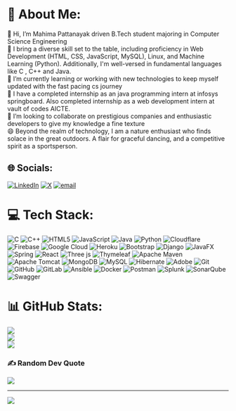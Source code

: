 # 💫 About Me:
👋 Hi, I’m Mahima Pattanayak driven B.Tech student majoring in Computer Science Engineering<br>👀 I bring a diverse skill set to the table, including proficiency in Web Development (HTML, CSS, JavaScript, MySQL), Linux, and Machine Learning (Python). Additionally, I'm well-versed in fundamental languages like C , C++ and Java.<br>🌱 I’m currently learning or working with new technologies to keep myself updated with the fast pacing cs journey<br>🎉 I have a completed internship as an java programming intern at infosys springboard. Also completed internship as a web development intern at vault of codes AICTE.<br>💞️ I’m looking to collaborate on prestigious companies and enthusiastic developers to give my knowledge a fine texture<br>😄 Beyond the realm of technology, I am a nature enthusiast who finds solace in the great outdoors. A flair for graceful dancing, and a competitive spirit as a sportsperson.


## 🌐 Socials:
[![LinkedIn](https://img.shields.io/badge/LinkedIn-%230077B5.svg?logo=linkedin&logoColor=white)](https://linkedin.com/in/https://www.linkedin.com/in/mahima-pattanayak) [![X](https://img.shields.io/badge/X-black.svg?logo=X&logoColor=white)](https://x.com/https://twitter.com/MahimaPatt19775) [![email](https://img.shields.io/badge/Email-D14836?logo=gmail&logoColor=white)](mailto:mahimamitcse@gmail.com) 

# 💻 Tech Stack:
![C](https://img.shields.io/badge/c-%2300599C.svg?style=flat-square&logo=c&logoColor=white) ![C++](https://img.shields.io/badge/c++-%2300599C.svg?style=flat-square&logo=c%2B%2B&logoColor=white) ![HTML5](https://img.shields.io/badge/html5-%23E34F26.svg?style=flat-square&logo=html5&logoColor=white) ![JavaScript](https://img.shields.io/badge/javascript-%23323330.svg?style=flat-square&logo=javascript&logoColor=%23F7DF1E) ![Java](https://img.shields.io/badge/java-%23ED8B00.svg?style=flat-square&logo=openjdk&logoColor=white) ![Python](https://img.shields.io/badge/python-3670A0?style=flat-square&logo=python&logoColor=ffdd54) ![Cloudflare](https://img.shields.io/badge/Cloudflare-F38020?style=flat-square&logo=Cloudflare&logoColor=white) ![Firebase](https://img.shields.io/badge/firebase-%23039BE5.svg?style=flat-square&logo=firebase) ![Google Cloud](https://img.shields.io/badge/GoogleCloud-%234285F4.svg?style=flat-square&logo=google-cloud&logoColor=white) ![Heroku](https://img.shields.io/badge/heroku-%23430098.svg?style=flat-square&logo=heroku&logoColor=white) ![Bootstrap](https://img.shields.io/badge/bootstrap-%238511FA.svg?style=flat-square&logo=bootstrap&logoColor=white) ![Django](https://img.shields.io/badge/django-%23092E20.svg?style=flat-square&logo=django&logoColor=white) ![JavaFX](https://img.shields.io/badge/javafx-%23FF0000.svg?style=flat-square&logo=javafx&logoColor=white) ![Spring](https://img.shields.io/badge/spring-%236DB33F.svg?style=flat-square&logo=spring&logoColor=white) ![React](https://img.shields.io/badge/react-%2320232a.svg?style=flat-square&logo=react&logoColor=%2361DAFB) ![Three js](https://img.shields.io/badge/threejs-black?style=flat-square&logo=three.js&logoColor=white) ![Thymeleaf](https://img.shields.io/badge/Thymeleaf-%23005C0F.svg?style=flat-square&logo=Thymeleaf&logoColor=white) ![Apache Maven](https://img.shields.io/badge/Apache%20Maven-C71A36?style=flat-square&logo=Apache%20Maven&logoColor=white) ![Apache Tomcat](https://img.shields.io/badge/apache%20tomcat-%23F8DC75.svg?style=flat-square&logo=apache-tomcat&logoColor=black) ![MongoDB](https://img.shields.io/badge/MongoDB-%234ea94b.svg?style=flat-square&logo=mongodb&logoColor=white) ![MySQL](https://img.shields.io/badge/mysql-4479A1.svg?style=flat-square&logo=mysql&logoColor=white) ![Hibernate](https://img.shields.io/badge/Hibernate-59666C?style=flat-square&logo=Hibernate&logoColor=white) ![Adobe](https://img.shields.io/badge/adobe-%23FF0000.svg?style=flat-square&logo=adobe&logoColor=white) ![Git](https://img.shields.io/badge/git-%23F05033.svg?style=flat-square&logo=git&logoColor=white) ![GitHub](https://img.shields.io/badge/github-%23121011.svg?style=flat-square&logo=github&logoColor=white) ![GitLab](https://img.shields.io/badge/gitlab-%23181717.svg?style=flat-square&logo=gitlab&logoColor=white) ![Ansible](https://img.shields.io/badge/ansible-%231A1918.svg?style=flat-square&logo=ansible&logoColor=white) ![Docker](https://img.shields.io/badge/docker-%230db7ed.svg?style=flat-square&logo=docker&logoColor=white) ![Postman](https://img.shields.io/badge/Postman-FF6C37?style=flat-square&logo=postman&logoColor=white) ![Splunk](https://img.shields.io/badge/splunk-%23000000.svg?style=flat-square&logo=splunk&logoColor=white) ![SonarQube](https://img.shields.io/badge/SonarQube-black?style=flat-square&logo=sonarqube&logoColor=4E9BCD) ![Swagger](https://img.shields.io/badge/-Swagger-%23Clojure?style=flat-square&logo=swagger&logoColor=white)
# 📊 GitHub Stats:
![](https://github-readme-stats.vercel.app/api?username=Mahima-Pattanayak&theme=ambient_gradient&hide_border=true&include_all_commits=true&count_private=true)<br/>
![](https://nirzak-streak-stats.vercel.app/?user=Mahima-Pattanayak&theme=ambient_gradient&hide_border=true)<br/>
![](https://github-readme-stats.vercel.app/api/top-langs/?username=Mahima-Pattanayak&theme=ambient_gradient&hide_border=true&include_all_commits=true&count_private=true&layout=compact)

### ✍️ Random Dev Quote
![](https://quotes-github-readme.vercel.app/api?type=vetical&theme=gruvbox)

---
[![](https://visitcount.itsvg.in/api?id=Mahima-Pattanayak&icon=0&color=0)](https://visitcount.itsvg.in)
